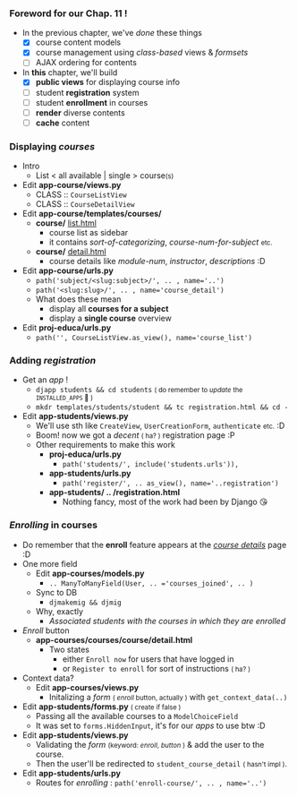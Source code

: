 ### Foreword for our Chap. 11 !
- In the previous chapter, we've *done* these things 
    - [x] course content models 
    - [x] course management using *class-based* views & *formsets*
    - [ ] AJAX ordering for contents
- In **this** chapter, we'll build 
    - [x] **public views** for displaying course info 
    - [ ] student **registration** system
    - [ ] student **enrollment** in courses 
    - [ ] **render** diverse contents 
    - [ ] **cache** content 

### Displaying *courses*
- Intro
    - List < all available | single > course<small>(s)</small>
- Edit **app-course/views.py**
    - CLASS :: ```CourseListView```
    - CLASS :: ```CourseDetailView```
- Edit **app-course/templates/courses/** 
    - **course/** <u>list.html</u>
        - course list as sidebar 
        - it contains *sort-of-categorizing*, *course-num-for-subject* <small>etc.</small> 
    - **course/** <u>detail.html</u>
        - course details like *module-num*, *instructor*, *descriptions* :D 
- Edit **app-course/urls.py**
    - ```path('subject/<slug:subject>/', .. , name='..')```
    - ```path('<slug:slug>/', .. , name='course_detail')```
    - What does these mean
        - display all **courses for a subject**
        - display a **single course** overview
- Edit **proj-educa/urls.py**
    - ```path('', CourseListView.as_view(), name='course_list')```

### Adding *registration*
- Get an *app* !
    - ```djapp students && cd students``` <small>( do remember to *update* the ```INSTALLED_APPS``` 🤪 )</small>
    - ```mkdr templates/students/student && tc registration.html && cd -```
- Edit **app-students/views.py**
    - We'll use sth like ```CreateView```, ```UserCreationForm```, ```authenticate``` <small>etc.</small> :D 
    - Boom! now we got a *decent* <small>( ha? )</small> registration page :P
    - Other requirements to make this work 
        - **proj-educa/urls.py** 
            - ```path('students/', include('students.urls')),```
        - **app-students/urls.py**
            - ```path('register/', .. as_view(), name='..registration')```
        - **app-students/ .. /registration.html**
            - Nothing fancy, most of the work had been by Django 😘 

### *Enrolling* in courses
- Do remember that the **enroll** feature appears at the <u>*course details*</u> page :D 
- One more field 
    - Edit **app-courses/models.py**
        - ```.. ManyToManyField(User, .. ='courses_joined', .. )```
    - Sync to DB 
        - ```djmakemig && djmig```
    - Why, exactly
        - *Associated students with the courses in which they are enrolled*
- *Enroll* button
    - **app-courses/courses/course/detail.html**
        - Two states 
            - either ```Enroll now``` for users that have logged in
            - or ```Register to enroll``` for sort of instructions <small>( ha? )</small>
- Context data?
    - Edit **app-courses/views.py**
        - Initalizing a *form* <small>( *enroll* button, actually )</small> with ```get_context_data(..)``` 
- Edit **app-students/forms.py** <small>( create if false )</small>
    - Passing all the available courses to a ```ModelChoiceField```
    - It was set to ```forms.HiddenInput```, it's for our *apps* to use btw :D 
- Edit **app-students/views.py** 
    - Validating the *form* <small>(keyword: *enroll*, *button* )</small> & add the user to the course.
    - Then the user'll be redirected to ```student_course_detail``` <small>( hasn't impl )</small>.
- Edit **app-students/urls.py** 
    - Routes for *enrolling* : ```path('enroll-course/', .. , name='..')```